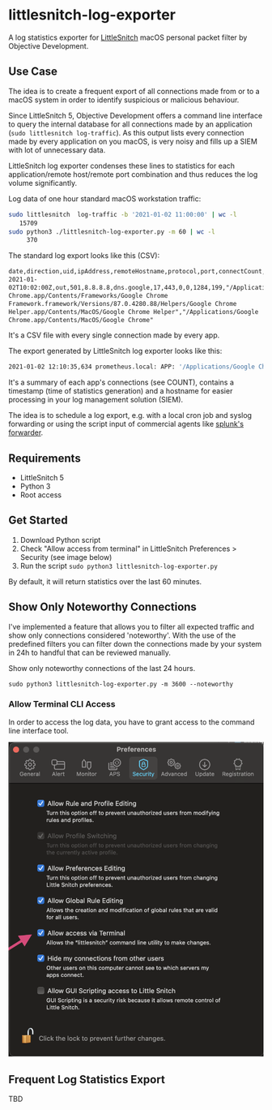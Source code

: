 # littlesnitch-log-exporter

A log statistics exporter for [LittleSnitch](https://www.obdev.at/products/littlesnitch/index.html) macOS personal packet filter by Objective Development.

## Use Case

The idea is to create a frequent export of all connections made from or to a macOS system in order to identify suspicious or malicious behaviour. 

Since LittleSnitch 5, Objective Development offers a command line interface to query the internal database for all connections made by an application (`sudo littlesnitch log-traffic`). As this output lists every connection made by every application on you macOS, is very noisy and fills up a SIEM with lot of unnecessary data.

LittleSnitch log exporter condenses these lines to statistics for each application/remote host/remote port combination and thus reduces the log volume significantly. 

Log data of one hour standard macOS workstation traffic: 

```bash
sudo littlesnitch  log-traffic -b '2021-01-02 11:00:00' | wc -l
   15709
sudo python3 ./littlesnitch-log-exporter.py -m 60 | wc -l
     370
```

The standard log export looks like this (CSV):

```csv
date,direction,uid,ipAddress,remoteHostname,protocol,port,connectCount,denyCount,byteCountIn,byteCountOut,connectingExecutable,parentAppExecutable
2021-01-02T10:02:00Z,out,501,8.8.8.8,dns.google,17,443,0,0,1284,199,"/Applications/Google Chrome.app/Contents/Frameworks/Google Chrome Framework.framework/Versions/87.0.4280.88/Helpers/Google Chrome Helper.app/Contents/MacOS/Google Chrome Helper","/Applications/Google Chrome.app/Contents/MacOS/Google Chrome"
```

It's a CSV file with every single connection made by every app. 

The export generated by LittleSnitch log exporter looks like this:

```bash
2021-01-02 12:10:35,634 prometheus.local: APP: '/Applications/Google Chrome.app/Contents/Frameworks/Google Chrome Framework.framework/Versions/87.0.4280.88/Helpers/Google Chrome Helper.app/Contents/MacOS/Google Chrome Helper' DIRECTION: OUT IP: 8.8.8.8 HOST: 'dns.google' PORT: 53 ACTION: ALLOWED COUNT: 255
```

It's a summary of each app's connections (see COUNT), contains a timestamp (time of statistics generation) and a hostname for easier processing in your log management solution (SIEM).

The idea is to schedule a log export, e.g. with a local cron job and syslog forwarding or using the script input of commercial agents like [splunk's forwarder](https://docs.splunk.com/Documentation/Splunk/latest/Admin/inputsconf#Scripted_Input:). 

## Requirements

- LittleSnitch 5
- Python 3
- Root access

## Get Started

1. Download Python script
2. Check "Allow access from terminal" in LittleSnitch Preferences > Security (see image below)
3. Run the script `sudo python3 littlesnitch-log-exporter.py`

By default, it will return statistics over the last 60 minutes. 

## Show Only Noteworthy Connections

I've implemented a feature that allows you to filter all expected traffic and show only connections considered 'noteworthy'. With the use of the predefined filters you can filter down the connections made by your system in 24h to handful that can be reviewed manually.

Show only noteworthy connections of the last 24 hours. 

```
sudo python3 littlesnitch-log-exporter.py -m 3600 --noteworthy
```  

### Allow Terminal CLI Access

In order to access the log data, you have to grant access to the command line interface tool. 

![Screen 1](./images/setup1.png)

## Frequent Log Statistics Export

TBD